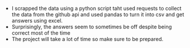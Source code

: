 * I scrapped the data using a python script taht used requests to collect the data from the github api and used pandas to turn it into csv and get answers using excel.
* Surprisingly, the answers seem to sometimes be off despite being correct most of the time
* The project will take a lot of time so make sure to be prepared.
